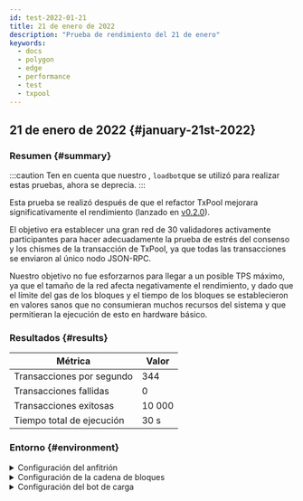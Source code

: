 ```yaml
---
id: test-2022-01-21
title: 21 de enero de 2022
description: "Prueba de rendimiento del 21 de enero"
keywords:
  - docs
  - polygon
  - edge
  - performance
  - test
  - txpool
---
```


## 21 de enero de 2022 {#january-21st-2022}

### Resumen {#summary}

:::caution
Ten en cuenta que nuestro , `loadbot`que se utilizó para realizar estas pruebas, ahora se deprecia.
:::

Esta prueba se realizó después de que el refactor TxPool mejorara significativamente el rendimiento (lanzado en [v0.2.0](https://github.com/0xPolygon/polygon-edge/releases/v0.2.0)).

El objetivo era establecer una gran red de 30 validadores activamente participantes para hacer adecuadamente la prueba de estrés del consenso y los chismes de la transacción de TxPool, ya que todas las transacciones se enviaron al único nodo JSON-RPC.

Nuestro objetivo no fue esforzarnos para llegar a un posible TPS máximo, ya que el tamaño de la red afecta negativamente el rendimiento, y dado que el límite del gas de los bloques y el tiempo de los bloques se establecieron en valores sanos que no consumieran muchos recursos del sistema y que permitieran la ejecución de esto en hardware básico.

### Resultados {#results}

| Métrica | Valor |
| ------ | ----- |
| Transacciones por segundo | 344 |
| Transacciones fallidas | 0 |
| Transacciones exitosas | 10 000 |
| Tiempo total de ejecución | 30 s |

### Entorno {#environment}

<details>
  <summary>Configuración del anfitrión</summary>
  <div>
    <div>
        <table>
            <tr>
                <td>Proveedor de la nube</td>
                <td>AWS</td>
            </tr>
            <tr>
                <td>Tamaño de la instancia</td>
                <td>t2.xlarge</td>
            </tr>
            <tr>
                <td>Redes</td>
                <td>Subred privada</td>
            </tr>
            <tr>
                <td>Sistema operativo</td>
                <td>Linux Ubuntu 20.04 LTS - Focal Fossa</td>
            </tr>
            <tr>
                <td>Límite del descriptor de archivos</td>
                <td>65535</td>
            </tr>
            <tr>
                <td>Procesos máximos de usuario</td>
                <td>65535</td>
            </tr>
        </table>
    </div>
    <br/>
  </div>
</details>

<details>
  <summary>Configuración de la cadena de bloques</summary>
  <div>
    <div>
        <table>
            <tr>
                <td>Versión de Polygon Edge</td>
                <td>Comprometer <a href="https://github.com/0xPolygon/polygon-edge/commit/8377162281d1a2e4342ae27cd4e5367c4364aee2">8377162281d1a2e4342ae27cd4e5367c4364aee2</a> en la rama de desarrollado</td>
            </tr>
            <tr>
                <td>Nodos validadores</td>
                <td>30</td>
            </tr>
            <tr>
                <td>Nodos no validadores</td>
                <td>0</td>
            </tr>
            <tr>
                <td>Consenso</td>
                <td>Prueba de autoridad (PoA) tolerante a falta bizantina de Estambul (IBFT)</td>
            </tr>
            <tr>
                <td>Tiempo del bloque</td>
                <td>2000 ms</td>
            </tr>
            <tr>
                <td>Límite de gas de los bloques</td>
                <td>5242880</td>
            </tr>
        </table>
    </div>
    <br/>
  </div>
</details>

<details>
  <summary>Configuración del bot de carga</summary>
  <div>
    <div>
        <table>
            <tr>
                <td>Total de transacciones</td>
                <td>10 000</td>
            </tr>
            <tr>
                <td>Transacciones enviadas por segundo</td>
                <td>400</td>
            </tr>
            <tr>
                <td>Tipo de transacciones</td>
                <td>Transferencias de EOA a EOA</td>
            </tr>
        </table>
    </div>
    <br/>
  </div>
</details>
